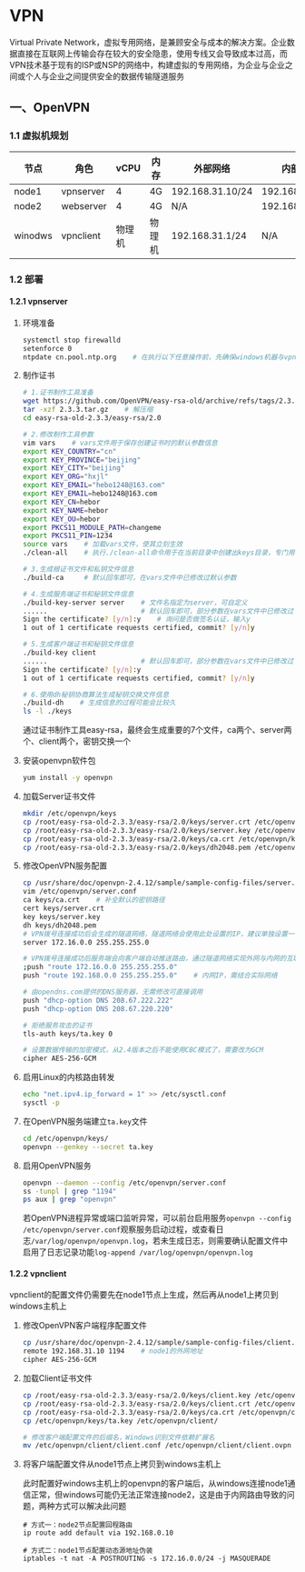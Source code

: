 # VPN

Virtual Private Network，虚拟专用网络，是兼顾安全与成本的解决方案。企业数据直接在互联网上传输会存在较大的安全隐患，使用专线又会导致成本过高，而VPN技术基于现有的ISP或NSP的网络中，构建虚拟的专用网络，为企业与企业之间或个人与企业之间提供安全的数据传输隧道服务

## 一、OpenVPN

### 1.1 虚拟机规划

| 节点    | 角色      | vCPU   | 内存   | 外部网络         | 内部网络        | 隧道IP        |
| ------- | --------- | ------ | ------ | ---------------- | --------------- | ------------- |
| node1   | vpnserver | 4      | 4G     | 192.168.31.10/24 | 192.168.0/10/24 | 172.16.0.0/24 |
| node2   | webserver | 4      | 4G     | N/A              | 192.168.0.11/24 |               |
| winodws | vpnclient | 物理机 | 物理机 | 192.168.31.1/24  | N/A             |               |

### 1.2 部署

#### 1.2.1 vpnserver

1. 环境准备

   ```bash
   systemctl stop firewalld
   setenforce 0
   ntpdate cn.pool.ntp.org    # 在执行以下任意操作前，先确保windows机器与vpnserver时间同步正常
   ```

2. 制作证书

   ```bash
   # 1.证书制作工具准备
   wget https://github.com/OpenVPN/easy-rsa-old/archive/refs/tags/2.3.3.tar.gz    # 下载证书工具
   tar -xzf 2.3.3.tar.gz    # 解压缩
   cd easy-rsa-old-2.3.3/easy-rsa/2.0
   
   # 2.修改制作工具参数
   vim vars    # vars文件用于保存创建证书时的默认参数信息
   export KEY_COUNTRY="cn"
   export KEY_PROVINCE="beijing"
   export KEY_CITY="beijing"
   export KEY_ORG="hxjl"
   export KEY_EMAIL="hebo1248@163.com"
   export KEY_EMAIL=hebo1248@163.com
   export KEY_CN=hebor
   export KEY_NAME=hebor
   export KEY_OU=hebor
   export PKCS11_MODULE_PATH=changeme
   export PKCS11_PIN=1234
   source vars    # 加载vars文件，使其立刻生效
   ./clean-all    # 执行./clean-all命令用于在当前目录中创建出keys目录，专门用于存放生成的证书文件信息
   
   # 3.生成根证书文件和私钥文件信息
   ./build-ca     # 默认回车即可，在vars文件中已修改过默认参数
   
   # 4.生成服务端证书和秘钥文件信息
   ./build-key-server server    # 文件名指定为server，可自定义
   ......                       # 默认回车即可，部分参数在vars文件中已修改过
   Sign the certificate? [y/n]:y    # 询问是否做签名认证，输入y
   1 out of 1 certificate requests certified, commit? [y/n]y
   
   # 5.生成客户端证书和秘钥文件信息
   ./build-key client
   ......                       # 默认回车即可，部分参数在vars文件中已修改过
   Sign the certificate? [y/n]:y
   1 out of 1 certificate requests certified, commit? [y/n]y
   
   # 6.使用dh秘钥协商算法生成秘钥交换文件信息
   ./build-dh    # 生成信息的过程可能会比较久
   ls -l ./keys
   ```

   通过证书制作工具easy-rsa，最终会生成重要的7个文件，ca两个、server两个、client两个，密钥交换一个

3. 安装openvpn软件包

   ```bash
   yum install -y openvpn
   ```

4. 加载Server证书文件

   ```bash
   mkdir /etc/openvpn/keys
   cp /root/easy-rsa-old-2.3.3/easy-rsa/2.0/keys/server.crt /etc/openvpn/keys/
   cp /root/easy-rsa-old-2.3.3/easy-rsa/2.0/keys/server.key /etc/openvpn/keys/
   cp /root/easy-rsa-old-2.3.3/easy-rsa/2.0/keys/ca.crt /etc/openvpn/keys/
   cp /root/easy-rsa-old-2.3.3/easy-rsa/2.0/keys/dh2048.pem /etc/openvpn/keys/
   ```

5. 修改OpenVPN服务配置

   ```bash
   cp /usr/share/doc/openvpn-2.4.12/sample/sample-config-files/server.conf /etc/openvpn/    # 拷贝OpenVPN的模板文件
   vim /etc/openvpn/server.conf
   ca keys/ca.crt    # 补全默认的密钥路径
   cert keys/server.crt
   key keys/server.key
   dh keys/dh2048.pem
   # VPN拨号连接成功后会生成的隧道网络，隧道网络会使用此处设置的IP，建议单独设置一个网段的IP
   server 172.16.0.0 255.255.255.0
   
   # VPN拨号连接成功后服务端会向客户端自动推送路由，通过隧道网络实现外网与内网的互联
   ;push "route 172.16.0.0 255.255.255.0"
   push "route 192.168.0.0 255.255.255.0"    # 内网IP，需结合实际网络
   
   # 由opendns.com提供的DNS服务器，无需修改可直接调用
   push "dhcp-option DNS 208.67.222.222"
   push "dhcp-option DNS 208.67.220.220"
   
   # 拒绝服务攻击的证书
   tls-auth keys/ta.key 0
   
   # 设置数据传输的加密模式，从2.4版本之后不能使用CBC模式了，需要改为GCM
   cipher AES-256-GCM
   ```

6. 启用Linux的内核路由转发

   ```bash
   echo "net.ipv4.ip_forward = 1" >> /etc/sysctl.conf
   sysctl -p
   ```

7. 在OpenVPN服务端建立`ta.key`文件

   ```bash
   cd /etc/openvpn/keys/
   openvpn --genkey --secret ta.key
   ```

8. 启用OpenVPN服务

   ```bash
   openvpn --daemon --config /etc/openvpn/server.conf
   ss -tunpl | grep "1194"
   ps aux | grep "openvpn"
   ```

   若OpenVPN进程异常或端口监听异常，可以前台启用服务`openvpn --config /etc/openvpn/server.conf`观察服务启动过程，或查看日志`/var/log/openvpn/openvpn.log`，若未生成日志，则需要确认配置文件中启用了日志记录功能`log-append /var/log/openvpn/openvpn.log`

#### 1.2.2 vpnclient

vpnclient的配置文件仍需要先在node1节点上生成，然后再从node1上拷贝到windows主机上

1. 修改OpenVPN客户端程序配置文件

   ```bash
   cp /usr/share/doc/openvpn-2.4.12/sample/sample-config-files/client.conf /etc/openvpn/client/
   remote 192.168.31.10 1194    # node1的外网地址
   cipher AES-256-GCM
   ```

2. 加载Client证书文件

    ```bash
    cp /root/easy-rsa-old-2.3.3/easy-rsa/2.0/keys/client.key /etc/openvpn/client/
    cp /root/easy-rsa-old-2.3.3/easy-rsa/2.0/keys/client.crt /etc/openvpn/client/
    cp /root/easy-rsa-old-2.3.3/easy-rsa/2.0/keys/ca.crt /etc/openvpn/client/
    cp /etc/openvpn/keys/ta.key /etc/openvpn/client/
    
    # 修改客户端配置文件的后缀名，Windows识别文件依赖扩展名
    mv /etc/openvpn/client/client.conf /etc/openvpn/client/client.ovpn
    ```
    
3. 将客户端配置文件从node1节点上拷贝到windows主机上

   此时配置好windows主机上的openvpn的客户端后，从windows连接node1通信正常，但windows可能仍无法正常连接node2，这是由于内网路由导致的问题，两种方式可以解决此问题

   ```openvpnbash
   # 方式一：node2节点配置回程路由
   ip route add default via 192.168.0.10
   
   # 方式二：node1节点配置动态源地址伪装
   iptables -t nat -A POSTROUTING -s 172.16.0.0/24 -j MASQUERADE
   ```